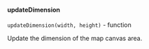 #### updateDimension
`updateDimension(width, height)` - function

Update the dimension of the map canvas area.